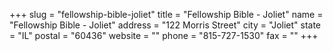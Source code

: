 +++
slug = "fellowship-bible-joliet"
title = "Fellowship Bible - Joliet"
name = "Fellowship Bible - Joliet"
address = "122 Morris Street"
city = "Joliet"
state = "IL"
postal = "60436"
website = ""
phone = "815-727-1530"
fax = ""
+++
